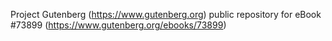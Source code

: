 Project Gutenberg (https://www.gutenberg.org) public repository for eBook #73899 (https://www.gutenberg.org/ebooks/73899)
